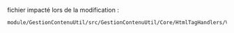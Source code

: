 fichier impacté lors de la modification : 

```
module/GestionContenuUtil/src/GestionContenuUtil/Core/HtmlTagHandlers/VideoTagHandler.php
```

